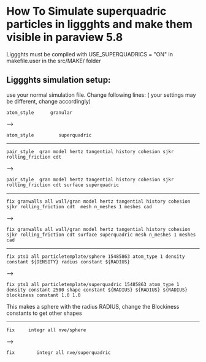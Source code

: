 # How To Simulate superquadric particles in liggghts and make them visible in paraview 5.8

Liggghts must be compiled with 
USE_SUPERQUADRICS = "ON"
in makefile.user in the src/MAKE/ folder

## Liggghts simulation setup:
use your normal simulation file. Change following lines:
( your settings may be different, change accordingly)

`atom_style      granular `

--> 

`atom_style 	    superquadric`


-----------------------------------------------------------
`pair_style  gran model hertz tangential history cohesion sjkr rolling_friction cdt `

--> 

`pair_style  gran model hertz tangential history cohesion sjkr rolling_friction cdt surface superquadric`

-----------------------------------------------------------
`fix granwalls all wall/gran model hertz tangential history cohesion sjkr rolling_friction cdt  mesh n_meshes 1 meshes cad`

-->

`fix granwalls all wall/gran model hertz tangential history cohesion sjkr rolling_friction cdt surface superquadric mesh n_meshes 1 meshes cad `

-----------------------------------------------------------
`fix pts1 all particletemplate/sphere 15485863 atom_type 1 density constant ${DENSITY} radius constant ${RADIUS}`

-->

`fix pts1 all particletemplate/superquadric 15485863 atom_type 1 density constant 2500 shape constant ${RADIUS} ${RADIUS} ${RADIUS} blockiness constant 1.0 1.0`

This makes a sphere with the radius RADIUS, change the Blockiness constants to get other shapes

-----------------------------------------------------------
`fix     integr all nve/sphere`

-->

`fix		integr all nve/superquadric`


